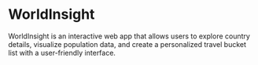 # WorldInsight
WorldInsight is an interactive web app that allows users to explore country details, visualize population data, and create a personalized travel bucket list with a user-friendly interface.
